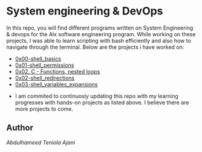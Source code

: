 # System engineering & DevOps

In this repo, you will find different programs written on System Engineering & devops for the Alx software engineering program. While working on these projects, I was able to learn scripting with bash efficiently and also how to navigate through the terminal. Below are the projects i have worked on:

* [0x00-shell_basics](0x00-shell_basics)
* [0x01-shell_permissions](0x01-shell_permissions)
* [0x02. C - Functions, nested loops](./0x02-functions_nested_loops)
* [0x02-shell_redirections](0x02-shell_redirections)
* [0x03-shell_variables_expansions](0x03-shell_variables_expansions)

- I am commited to continuosly updating this repo with my learning progresses with hands-on projects as listed above. I believe there are more projects to come.

## Author 
*Abdulhameed Teniola Ajani*
